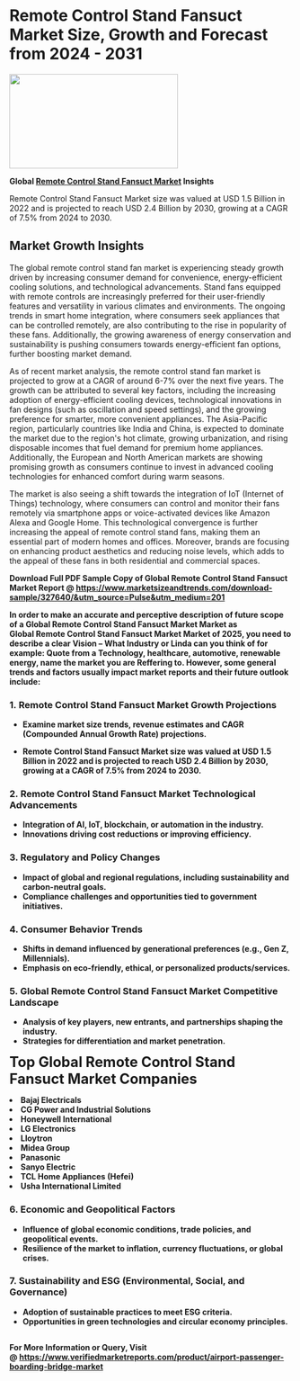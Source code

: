 <H1>Remote Control Stand Fansuct Market Size, Growth and Forecast from 2024 - 2031</H1><img class="aligncenter size-medium wp-image-584254" src="https://thirdeyenews.in/wp-content/uploads/2024/09/Global-Market-Research-300x168.jpeg" alt="" width="300" height="168" /><p><strong>Global&nbsp;<a href="https://www.marketsizeandtrends.com/download-sample/327640/&amp;utm_source=Pulse&amp;utm_medium=201">Remote Control Stand Fansuct Market</a> Insights</strong></p><p>Remote Control Stand Fansuct Market size was valued at USD 1.5 Billion in 2022 and is projected to reach USD 2.4 Billion by 2030, growing at a CAGR of 7.5% from 2024 to 2030.</p><p><h2>Market Growth Insights</h2> <p>The global remote control stand fan market is experiencing steady growth driven by increasing consumer demand for convenience, energy-efficient cooling solutions, and technological advancements. Stand fans equipped with remote controls are increasingly preferred for their user-friendly features and versatility in various climates and environments. The ongoing trends in smart home integration, where consumers seek appliances that can be controlled remotely, are also contributing to the rise in popularity of these fans. Additionally, the growing awareness of energy conservation and sustainability is pushing consumers towards energy-efficient fan options, further boosting market demand.</p> <p><strong></strong></p> <p>As of recent market analysis, the remote control stand fan market is projected to grow at a CAGR of around 6-7% over the next five years. The growth can be attributed to several key factors, including the increasing adoption of energy-efficient cooling devices, technological innovations in fan designs (such as oscillation and speed settings), and the growing preference for smarter, more convenient appliances. The Asia-Pacific region, particularly countries like India and China, is expected to dominate the market due to the region's hot climate, growing urbanization, and rising disposable incomes that fuel demand for premium home appliances. Additionally, the European and North American markets are showing promising growth as consumers continue to invest in advanced cooling technologies for enhanced comfort during warm seasons.</p> <p>The market is also seeing a shift towards the integration of IoT (Internet of Things) technology, where consumers can control and monitor their fans remotely via smartphone apps or voice-activated devices like Amazon Alexa and Google Home. This technological convergence is further increasing the appeal of remote control stand fans, making them an essential part of modern homes and offices. Moreover, brands are focusing on enhancing product aesthetics and reducing noise levels, which adds to the appeal of these fans in both residential and commercial spaces.</p> <p><strong></p><p><span class=""><strong>Download Full PDF Sample Copy of Global Remote Control Stand Fansuct Market Report</strong> @ <a href="https://www.marketsizeandtrends.com/download-sample/327640/&amp;utm_source=Pulse&amp;utm_medium=201" target="_blank">https://www.marketsizeandtrends.com/download-sample/327640/&amp;utm_source=Pulse&amp;utm_medium=201</a></span></p><p>In order to make an accurate and perceptive description of future scope of a Global&nbsp;Remote Control Stand Fansuct Market Market as Global&nbsp;Remote Control Stand Fansuct Market Market of 2025, you need to describe a clear Vision &ndash; What Industry or Linda can you think of for example: Quote from a Technology, healthcare, automotive, renewable energy, name the market you are Reffering to. However, some general trends and factors usually impact market reports and their future outlook include:</p><h3>1.&nbsp;<strong>Remote Control Stand Fansuct Market Growth Projections</strong></h3><ul><li>Examine market size trends, revenue estimates and CAGR (Compounded Annual Growth Rate) projections.</li><li><p>Remote Control Stand Fansuct Market size was valued at USD 1.5 Billion in 2022 and is projected to reach USD 2.4 Billion by 2030, growing at a CAGR of 7.5% from 2024 to 2030.</p></li></ul><h3>2.&nbsp;<strong>Remote Control Stand Fansuct Market Technological Advancements</strong></h3><ul><li>Integration of AI, IoT, blockchain, or automation in the industry.</li><li>Innovations driving cost reductions or improving efficiency.</li></ul><h3>3.&nbsp;<strong>Regulatory and Policy Changes</strong></h3><ul><li>Impact of global and regional regulations, including sustainability and carbon-neutral goals.</li><li>Compliance challenges and opportunities tied to government initiatives.</li></ul><h3>4.&nbsp;<strong>Consumer Behavior Trends</strong></h3><ul><li>Shifts in demand influenced by generational preferences (e.g., Gen Z, Millennials).</li><li>Emphasis on eco-friendly, ethical, or personalized products/services.</li></ul><h3>5.&nbsp;<strong>Global Remote Control Stand Fansuct Market Competitive Landscape</strong></h3><ul><li>Analysis of key players, new entrants, and partnerships shaping the industry.</li><li>Strategies for differentiation and market penetration.</li></ul><p data-pm-slice="1 1 []"><span style="color: inherit; font-family: inherit; font-size: 25px;">Top Global Remote Control Stand Fansuct Market Companies</span></p><div class="" data-test-id=""><p><li>Bajaj Electricals</li><li> CG Power and Industrial Solutions</li><li> Honeywell International</li><li> LG Electronics</li><li> Lloytron</li><li> Midea Group</li><li> Panasonic</li><li> Sanyo Electric</li><li> TCL Home Appliances (Hefei)</li><li> Usha International Limited</li></p></div><h3>6.&nbsp;<strong>Economic and Geopolitical Factors</strong></h3><ul><li>Influence of global economic conditions, trade policies, and geopolitical events.</li><li>Resilience of the market to inflation, currency fluctuations, or global crises.</li></ul><h3>7.&nbsp;<strong>Sustainability and ESG (Environmental, Social, and Governance)</strong></h3><ul><li>Adoption of sustainable practices to meet ESG criteria.</li><li>Opportunities in green technologies and circular economy principles.</li></ul><h2><strong style="font-size: 14px;">For More Information or Query, Visit @&nbsp;</strong><a style="background-color: #ffffff; font-size: 14px;" href="https://www.marketsizeandtrends.com/report/remote-control-stand-fansuct-market/" target="_blank">https://www.verifiedmarketreports.com/product/airport-passenger-boarding-bridge-market</a></h2>

